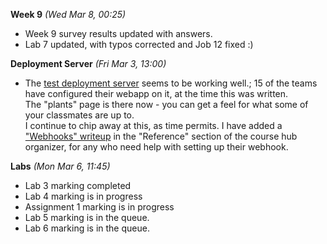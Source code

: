 **Week 9** *(Wed Mar 8, 00:25)*  
- Week 9 survey results updated with answers.
- Lab 7 updated, with typos corrected and Job 12 fixed :)

**Deployment Server** *(Fri Mar 3, 13:00)*  
- The [test deployment server](http://umbrella.jlparry.com/) seems to be working well.; 
15 of the teams have configured their webapp on it, at the time this was written.  
The "plants" page is there now - you can get a feel for what some of your
classmates are up to.  
I continue to chip away at this, as time permits.
I have added a ["Webhooks" writeup](/display/lesson/webhooks) 
in the "Reference" section of the course hub organizer,
for any who need help with setting up their webhook.


**Labs** *(Mon Mar 6, 11:45)*  
- Lab 3 marking completed
- Lab 4 marking is in progress
- Assignment 1 marking is in progress
- Lab 5 marking is in the queue.
- Lab 6 marking is in the queue.
